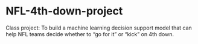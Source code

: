 # NFL-4th-down-project
Class project: To build a machine learning decision support model that can help NFL teams decide whether to  “go for it” or “kick” on 4th down.  
